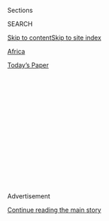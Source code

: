 <div id="app">

<div>

<div>

<div>

<div class="NYTAppHideMasthead css-1q2w90k e1suatyy0">

<div class="section css-ui9rw0 e1suatyy2">

<div class="css-eph4ug er09x8g0">

<div class="css-6n7j50">

</div>

<span class="css-1dv1kvn">Sections</span>

<div class="css-10488qs">

<span class="css-1dv1kvn">SEARCH</span>

</div>

[Skip to content](#site-content)[Skip to site
index](#site-index)

</div>

<div id="masthead-section-label" class="css-1wr3we4 eaxe0e00">

[Africa](https://www.nytimes.com/section/world/africa)

</div>

<div class="css-10698na e1huz5gh0">

</div>

</div>

<div id="masthead-bar-one" class="section hasLinks css-15hmgas e1csuq9d3">

<div class="css-uqyvli e1csuq9d0">

</div>

<div class="css-1uqjmks e1csuq9d1">

</div>

<div class="css-9e9ivx">

[](https://myaccount.nytimes.com/auth/login?response_type=cookie&client_id=vi)

</div>

<div class="css-1bvtpon e1csuq9d2">

[Today’s
Paper](https://www.nytimes.com/section/todayspaper)

</div>

</div>

</div>

</div>

<div data-aria-hidden="false">

<div id="site-content" data-role="main">

<div>

<div class="css-1aor85t" style="opacity:0.000000001;z-index:-1;visibility:hidden">

<div class="css-1hqnpie">

<div class="css-epjblv">

<span class="css-17xtcya">[Africa](/section/world/africa)</span><span class="css-x15j1o">|</span><span class="css-fwqvlz">Andrew
Mlangeni, Ally of Mandela in Anti-Apartheid Struggle, Dies at
95</span>

</div>

<div class="css-k008qs">

<div class="css-1iwv8en">

<span class="css-18z7m18"></span>

<div>

</div>

</div>

<span class="css-1n6z4y">https://nyti.ms/3hmJQge</span>

<div class="css-1705lsu">

<div class="css-4xjgmj">

<div class="css-4skfbu" data-role="toolbar" data-aria-label="Social Media Share buttons, Save button, and Comments Panel with current comment count" data-testid="share-tools">

  - 
  - 
  - 
  - 
    
    <div class="css-6n7j50">
    
    </div>

  - 
  - 

</div>

</div>

</div>

</div>

</div>

</div>

<div id="NYT_TOP_BANNER_REGION" class="css-13pd83m">

</div>

<div id="top-wrapper" class="css-1sy8kpn">

<div id="top-slug" class="css-l9onyx">

Advertisement

</div>

[Continue reading the main
story](#after-top)

<div class="ad top-wrapper" style="text-align:center;height:100%;display:block;min-height:250px">

<div id="top" class="place-ad" data-position="top" data-size-key="top">

</div>

</div>

<div id="after-top">

</div>

</div>

<div>

<div id="sponsor-wrapper" class="css-1hyfx7x">

<div id="sponsor-slug" class="css-19vbshk">

Supported by

</div>

[Continue reading the main
story](#after-sponsor)

<div id="sponsor" class="ad sponsor-wrapper" style="text-align:center;height:100%;display:block">

</div>

<div id="after-sponsor">

</div>

</div>

<div class="css-186x18t">

</div>

<div class="css-1vkm6nb ehdk2mb0">

# Andrew Mlangeni, Ally of Mandela in Anti-Apartheid Struggle, Dies at 95

</div>

He was a convicted co-defendant with Mr. Mandela at the Rivonia Trial of
1964, which exposed to the world the injustices of South Africa’s
segregationist policies.

<div class="css-79elbk" data-testid="photoviewer-wrapper">

<div class="css-z3e15g" data-testid="photoviewer-wrapper-hidden">

</div>

<div class="css-1a48zt4 ehw59r15" data-testid="photoviewer-children">

![<span class="css-16f3y1r e13ogyst0" data-aria-hidden="true">Nelson
Mandela, left, and Andrew Mlangeni, right, in 1990 with Cyril Ramaphosa,
now the president of South
Africa.</span><span class="css-cnj6d5 e1z0qqy90" itemprop="copyrightHolder"><span class="css-1ly73wi e1tej78p0">Credit...</span><span><span>Philip
Littleton/Agence France-Presse — Getty
Images</span></span></span>](https://static01.nyt.com/images/2020/07/23/world/23mlangeni1/merlin_133715735_c97c44b3-2a1b-41a3-9567-6bd5ab281f22-articleLarge.jpg?quality=75&auto=webp&disable=upscale)

</div>

</div>

<div class="css-18e8msd">

<div class="css-vp77d3 epjyd6m0">

<div class="css-1baulvz">

By [<span class="css-1baulvz last-byline" itemprop="name">Alan
Cowell</span>](https://www.nytimes.com/by/alan-cowell)

</div>

</div>

  - 
    
    <div class="css-ld3wwf e16638kd2">
    
    July 22,
    2020
    
    </div>

  - 
    
    <div class="css-4xjgmj">
    
    <div class="css-d8bdto" data-role="toolbar" data-aria-label="Social Media Share buttons, Save button, and Comments Panel with current comment count" data-testid="share-tools">
    
      - 
      - 
      - 
      - 
        
        <div class="css-6n7j50">
        
        </div>
    
      - 
      - 
    
    </div>
    
    </div>

</div>

</div>

<div class="section meteredContent css-1r7ky0e" name="articleBody" itemprop="articleBody">

<div class="css-1fanzo5 StoryBodyCompanionColumn">

<div class="css-53u6y8">

Andrew Mlangeni, the last surviving co-defendant convicted with Nelson
Mandela in 1964 at the Rivonia Trial, which exposed to the world the
harsh segregationist policies of apartheid in his native South Africa
and helped define the battles lines in the struggle there against white
minority rule, has died in Pretoria. He was 95.

His death was confirmed on Wednesday by [the office of President Cyril
Ramaphosa](http://www.thepresidency.gov.za/press-statements/president-saddened-passing-struggle-hero-andrew-mekete-mlangeni),
which said Mr. Mlangeni had died overnight at a military hospital after
being admitted because of an abdominal complaint.

All eight men accused of sabotage at the trial were given life sentences
and served long prison terms. Mr. Mandela’s was the longest, 27 years,
until his release in 1990 as South Africa began a remarkable
transformation to fully democratic elections in 1994.

Mr. Mlangeni served 26 years as Prisoner 467/64 (Mr. Mandela was
466/64), much of the time on Robben Island; he was released in 1989.
Unlike the charismatic Mr. Mandela, who became South Africa’s first
Black president, Mr. Mlangeni cast himself in a more self-effacing role.

</div>

</div>

<div class="css-1fanzo5 StoryBodyCompanionColumn">

<div class="css-53u6y8">

An official biography, written for [his charitable
foundation](https://mlangenifoundation.org) in 2017, was entitled “The
Backroom Boy,” a reference to his clandestine activities in the
underground resistance and, perhaps, to the language of apartheid, when
white bosses routinely referred to adult Black underlings as “boy.”

When Mr. Mlangeni arrived under heavy guard on Robben Island in 1964, he
and other Black convicts in the group were issued prison uniforms with
short trousers usually reserved for schoolchildren.

(Such were the granular divisions of apartheid that the only white
activist among the group, [Denis
Goldberg](https://www.nytimes.com/2020/05/08/world/africa/denis-goldberg-dead.html),
who died in May, was sent to a whites-only prison, while [Ahmed
Kathrada](https://www.nytimes.com/2017/03/28/world/africa/ahmed-kathrada-dies-nelson-mandela.html),
a Rivonia co-defendant of Indian descent, who died in 2017, was issued
long trousers because he belonged to a different racial
group.)

</div>

</div>

<div class="css-79elbk" data-testid="photoviewer-wrapper">

<div class="css-z3e15g" data-testid="photoviewer-wrapper-hidden">

</div>

<div class="css-1a48zt4 ehw59r15" data-testid="photoviewer-children">

![<span class="css-16f3y1r e13ogyst0" data-aria-hidden="true">Demonstrators
outside a courthouse in Pretoria, South Africa, in 1964 after eight
defendants, including Mr. Mlangeni and Nelson Mandela, were accused of
sabotage in the Rivonia Trial and sentenced to life in
prison.</span><span class="css-cnj6d5 e1z0qqy90" itemprop="copyrightHolder"><span class="css-1ly73wi e1tej78p0">Credit...</span><span>Associated
Press</span></span>](https://static01.nyt.com/images/2020/07/23/world/23mlangeni02/22mlangeni02-articleLarge.jpg?quality=75&auto=webp&disable=upscale)

</div>

</div>

<div class="css-1fanzo5 StoryBodyCompanionColumn">

<div class="css-53u6y8">

For all his reticence, though, Mr. Mlangeni was in a historic vanguard
of opposition to apartheid that turned to violent tactics, starting in
1961 with the creation of a secretive insurgent group called uMkhonto
weSizwe, the Spear of the Nation.

</div>

</div>

<div class="css-1fanzo5 StoryBodyCompanionColumn">

<div class="css-53u6y8">

According to Mr. Mlangeni’s biography, Mr. Mandela sought him out and
selected him to join five other men in the first group of South African
anti-apartheid activists to be sent to China for training. (Mr. Mlangeni
had to prove his physical fitness by performing push-ups to Mr.
Mandela’s satisfaction, according to this account.)

It was a time when a “[wind of
change,”](https://web-archives.univ-pau.fr/english/TD2doc1.pdf) in the
words of Prime Minister Harold MacMillan of Britain, was blowing through
Africa, fanning a clamor for independence and majority rule and
threatening a palisade of British and Portuguese colonies shielding
South Africa.

Faced at home with powerful white-led security forces and an
all-pervasive secret police, the would-be freedom fighters played a
cat-and-mouse game to avoid detection as they planned their journey to
China as representatives of the outlawed African National Congress and
South African Communist Party.

Outside South Africa, the activists relied on a network of exiles to
arrange passage for Mr. Mlangeni and the rest of the group. Slipping out
of South Africa to neighboring Botswana (then called the Bechuanaland
Protectorate), they traveled through Tanzania, Sudan and Ghana, flew to
Zurich, and then continued on to Prague, Moscow and Irkutsk, in Siberia,
before reaching China, according to Mr. Mlangeni in [a series of
interviews](http://www.702.co.za/podcasts/33/history-for-the-future/286913/rivonia-trialist-andrew-mlangeni-more-than-just-a-prestigious-backroom-boy)
last year with Pippa Green, a prominent South African journalist.

During their training South Africans were amazed to be visited by Mao
Zedong, the head of the Chinese Communist Party. Mao “looked me straight
in the face and I did the same, trying to be as great a soldier as I
could,” Mr. Mlangeni was quoted as saying in his biography.

The South Africans were schooled in bomb-making, secret communications
and the Maoist philosophy of insurgency. But their ability to put their
lessons into practice proved short-lived.

After he returned to South Africa in late 1962, Mr. Mlangeni joined the
insurgents’ high command. He disguised himself as a
priest<span class="css-8l6xbc evw5hdy0"> </span>and traveled around
South Africa recruiting young people to go abroad for insurgency
training. But in June 1963 he broke the rules of his tradecraft by
staying at his home in the Dube section of Soweto rather than in a safe
house. The police raided it.

</div>

</div>

<div class="css-1fanzo5 StoryBodyCompanionColumn">

<div class="css-53u6y8">

Initially, he and a fellow activist, Elias Motsoaledi, were charged with
trying to spirit out of the country a group of South Africans, including
Jacob Zuma, who would become president in the post-apartheid era. They
were acquitted but immediately rearrested under apartheid laws
permitting 90 days detention without trial.

The men were subsequently accused of sabotage, as were others who had
been arrested in a raid of a farmhouse in the Rivonia district of
Johannesburg’s northern suburbs. They faced charges of plotting to
overthrow the state, a crime that could have brought death sentences.

The subsequent trial, named for the Rivonia area and beginning in 1963,
drew broad international attention. It is often remembered for a
stirring address from the dock by Mr. Mandela, in which he evinced his
readiness “if needs be” to sacrifice his life for the cause of freedom.

But Mr. Mlangeni also spoke, urging Judge Quartus de Wet to “remember
what we, African and nonwhite people, have had to suffer.”

“That is all I have to say,” he said, “except to add what I did was not
for myself but for my
people.”

</div>

</div>

<div class="css-79elbk" data-testid="photoviewer-wrapper">

<div class="css-z3e15g" data-testid="photoviewer-wrapper-hidden">

</div>

<div class="css-1a48zt4 ehw59r15" data-testid="photoviewer-children">

<div class="css-1xdhyk6 erfvjey0">

<span class="css-1ly73wi e1tej78p0">Image</span>

<div class="css-zjzyr8">

<div data-testid="lazyimage-container" style="height:258.4222222222222px">

</div>

</div>

</div>

<span class="css-16f3y1r e13ogyst0" data-aria-hidden="true">Several
African National Congress leaders, including Mr. Mlangeni, center, at
the Holy Cross Church in Soweto, South Africa, after their release from
prison in
1989.</span><span class="css-cnj6d5 e1z0qqy90" itemprop="copyrightHolder"><span class="css-1ly73wi e1tej78p0">Credit...</span><span>Patrick
Durand/Sygma, via Getty Images</span></span>

</div>

</div>

<div class="css-1fanzo5 StoryBodyCompanionColumn">

<div class="css-53u6y8">

Andrew Moeti Mokete Mlangeni was born on June 6, 1925, on a remote
white-owned farm near the town of Bethlehem, about 150 miles south of
Johannesburg. He was the ninth child of 10 born to Aletta and Matia
Mlangeni, a farm laborer who died when Andrew was 6. Mr. Mlangeni had a
twin sister, Emma. When he was imprisoned, she died of cancer weeks
before his release in 1989. The authorities refused to allow him to
attend her funeral.

</div>

</div>

<div class="css-1fanzo5 StoryBodyCompanionColumn">

<div class="css-53u6y8">

In later life, Mr. Mlangeni said he had been born in a township near
Johannesburg, but this was a ruse to thwart a police practice of sending
people they considered troublemakers back to their place of birth.

By all accounts, he started school only at the age of 11 or 12, after
the family had moved from the Bethlehem area to nearby Kroonstad,
although his father had taught him to read. He worked as a caddy at a
golf course in Bethlehem that admitted only white players. But he came
to love the game and played it into his 90s.

In 1945, Mr. Mlangeni joined the Young Communist League, which was
organized in cells along revolutionary lines. His cell leader was [Ruth
First](https://www.sahistory.org.za/people/ruth-heloise-first), a white
communist and anti-apartheid activist killed in 1982 by a parcel bomb
that had been mailed by the South African security police while she was
in exile in Mozambique.

In 1950, Mr. Mlangeni married June Ledwaba, whom he had met while she
was working as a shop assistant in Soweto. She, too, became an
anti-apartheid protester, harassed by the security police while her
husband was incarcerated. She died of cancer in 2001, shortly after
their 50th wedding anniversary.

Mr. Mlangeni is survived by his two daughters, Maureen and Sylvia, and a
son, Sello. His eldest son, Aubrey, died in 1998.

The 1950s were a time of ferment and ever greater repression, when the
African National Congress, the South African Communist Party and other
groups struggled to define the ideological narrative of resistance.

For Mr. Mlangeni, the debate culminated in 1955 with the adoption of the
Freedom Charter, setting out a vision of a nonracial South Africa in
which its wealth would be redistributed. Mr. Mlangeni called it the
“bible that would be used to pursue freedoms for all South Africans.”

</div>

</div>

<div class="css-1fanzo5 StoryBodyCompanionColumn">

<div class="css-53u6y8">

The authorities responded with the so-called Treason Trial, from 1956 to
1961, when more than 150 anti-apartheid defendants, including Mr.
Mandela but not Mr. Mlangeni, were hauled into court. All were
acquitted.

While the trial was going on, the police in Sharpeville, about 40 miles
south of Johannesburg, opened fire on unarmed protesters taking part in
a demonstration that had been organized by the newly formed Pan
Africanist Congress; 69 were killed. The massacre led to a declaration
of a state of emergency that outlawed the principal anti-apartheid
groups.

By the time the Rivonia trial ended, in June 1964, it was clear that the
authorities were bent on crushing the resistance leadership. Once
imprisoned, Mr. Mandela became an invisible figurehead in waves of
protests that ultimately led to the dismantling of apartheid in the
early 1990s.

Mr. Mlangeni became a lawmaker in 1994 in the newly created multiracial
Parliament but retired after a single five-year term.

He continued to exert influence as head of an African National Congress
committee charged with maintaining the party’s integrity. According to
his interviews in 2019, he frequently urged President Jacob Zuma, his
former comrade-in-arms, to [resign in the face of sweeping corruption
charges](https://www.nytimes.com/2018/12/22/world/africa/gupta-zuma-south-africa-corruption.html).
Mr. Zuma was forced from office in 2018.

But Mr. Mlangeni always resisted the notion that he might be a figure of
public influence.

“I was never at the forefront of the A.N.C.,” he said in a 2013
documentary film. “I was always a backroom boy.”

</div>

</div>

<div>

</div>

<div class="css-1fanzo5 StoryBodyCompanionColumn">

<div class="css-53u6y8">

Lynsey Chutel contributed reporting.

</div>

</div>

</div>

<div>

</div>

<div>

</div>

<div>

</div>

<div>

<div id="bottom-wrapper" class="css-1ede5it">

<div id="bottom-slug" class="css-l9onyx">

Advertisement

</div>

[Continue reading the main
story](#after-bottom)

<div id="bottom" class="ad bottom-wrapper" style="text-align:center;height:100%;display:block;min-height:90px">

</div>

<div id="after-bottom">

</div>

</div>

</div>

</div>

</div>

## Site Index

<div>

</div>

## Site Information Navigation

  - [© <span>2020</span> <span>The New York Times
    Company</span>](https://help.nytimes.com/hc/en-us/articles/115014792127-Copyright-notice)

<!-- end list -->

  - [NYTCo](https://www.nytco.com/)
  - [Contact
    Us](https://help.nytimes.com/hc/en-us/articles/115015385887-Contact-Us)
  - [Work with us](https://www.nytco.com/careers/)
  - [Advertise](https://nytmediakit.com/)
  - [T Brand Studio](http://www.tbrandstudio.com/)
  - [Your Ad
    Choices](https://www.nytimes.com/privacy/cookie-policy#how-do-i-manage-trackers)
  - [Privacy](https://www.nytimes.com/privacy)
  - [Terms of
    Service](https://help.nytimes.com/hc/en-us/articles/115014893428-Terms-of-service)
  - [Terms of
    Sale](https://help.nytimes.com/hc/en-us/articles/115014893968-Terms-of-sale)
  - [Site
    Map](https://spiderbites.nytimes.com)
  - [Help](https://help.nytimes.com/hc/en-us)
  - [Subscriptions](https://www.nytimes.com/subscription?campaignId=37WXW)

</div>

</div>

</div>

</div>
